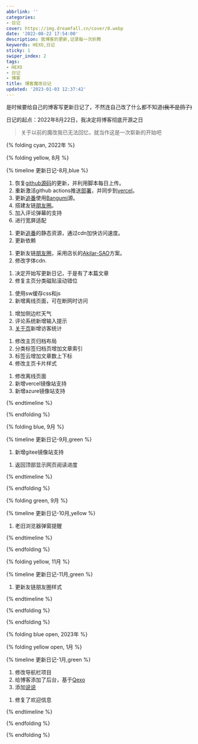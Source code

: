 ```yaml
---
abbrlink: ''
categories:
- 日记
cover: https://img.dreamfall.cn/cover/8.webp
date: '2022-08-22 17:54:00'
description: 我博客的更新,记录每一次折腾
keywords: HEXO,日记
sticky: 1
swiper_index: 2
tags:
- HEXO
- 日记
- 博客
title: 博客魔改日记
updated: '2023-01-03 12:37:42'
---
```

是时候要给自己的博客写更新日记了，不然连自己改了什么都不知道~~(我不是鸽子)~~

日记的起点：2022年8月22日，我决定将博客彻底开源之日

> 关于以前的魔改我已无法回忆，就当作这是一次崭新的开始吧

{% folding cyan, 2022年 %}

{% folding yellow, 8月 %}

{% timeline 更新日记-8月,blue %}

<!-- timeline 2022-08-19 -->

1. 恢复[github源码](https://github.com/meng-luo/Source-Blog/)的更新，并利用脚本每日上传。
2. 重新激活github actions推送[部署](https://github.com/meng-luo/meng-luo.github.io/)，并同步到[vercel](https://mengluo.vercel.app/)。
3. 更新[追番](https://blog.dreamfall.cn/bangumis/)使用[Bangumi](https://bgm.tv/)源。
4. 搭建友链[朋友圈](https://blog.dreamfall.cn/fcircle/)。
5. 加入评论弹幕的支持
6. 进行宽屏适配

<!-- endtimeline -->

<!-- timeline 2022-08-20 -->

1. 更新[追番](https://blog.dreamfall.cn/bangumis/)的静态资源，通过cdn加快访问速度。
2. 更新依赖

<!-- endtimeline -->

<!-- timeline 2022-08-21 -->

1. 更新友链[朋友圈](https://blog.dreamfall.cn/fcircle/)，采用店长的[Akilar-SAO](https://akilar.top/posts/62f13a97/)方案。
2. 修改字体cdn.

<!-- endtimeline -->

<!-- timeline 2022-08-22 -->

1. 决定开始写更新日记，于是有了本篇文章
2. 修复主页分类磁贴滚动错位

<!-- endtimeline -->

<!-- timeline 2022-08-23 -->

1. 使用sw缓存css和js
2. 新增离线页面，可在断网时访问

<!-- endtimeline -->

<!-- timeline 2022-08-25 -->

1. 增加侧边栏天气
2. 评论系统新增输入提示
3. [关于页](https://blog.dreamfall.cn/about/)新增访客统计

<!-- endtimeline -->

<!-- timeline 2022-08-26 -->

1. 修改主页归档布局
2. 分类标签归档页增加文章索引
3. 标签云增加文章数上下标
4. 修改主页卡片样式

<!-- endtimeline -->

<!-- timeline 2022-08-29 -->

1. 修改离线页面
2. 新增vercel镜像站支持
3. 新增azure镜像站支持

<!-- endtimeline -->

{% endtimeline %}

{% endfolding %}

{% folding blue, 9月 %}

{% timeline 更新日记-9月,green %}

<!-- timeline 2022-09-09 -->

1. 新增gitee镜像站支持

<!-- endtimeline -->

<!-- timeline 2022-09-12 -->

1. 返回顶部显示网页阅读进度

<!-- endtimeline -->

{% endtimeline %}

{% endfolding %}

{% folding green, 9月 %}

{% timeline 更新日记-10月,yellow %}

<!-- timeline 2022-10-29 -->

1. 老旧浏览器弹窗提醒

<!-- endtimeline -->

{% endtimeline %}

{% endfolding %}

{% folding yellow, 11月 %}

{% timeline 更新日记-11月,green %}

<!-- timeline 2022-10-02 -->

1. 更新友链朋友圈样式

<!-- endtimeline -->

{% endtimeline %}

{% endfolding %}

{% endfolding %}

{% folding blue open, 2023年 %}

{% folding yellow open, 1月 %}

{% timeline 更新日记-1月,green %}

<!-- timeline 2023-01-02 -->

1. 修改导航栏项目
2. 给博客添加了后台，基于[Qexo](https://github.com/Qexo/Qexo)
3. 添加[说说](https://blog.dreamfall.cn/talks/)

<!-- endtimeline -->

<!-- timeline 2023-01-03 -->

1. 修复了欢迎信息

<!-- endtimeline -->

{% endtimeline %}

{% endfolding %}

{% endfolding %}

